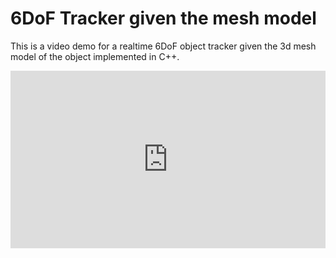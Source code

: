 # 6DoF Tracker given the mesh model
This is a video demo for a realtime 6DoF object tracker given the 3d mesh model of the object implemented in C++.

<div style="padding:56.25% 0 0 0;position:relative;"><iframe src="https://player.vimeo.com/video/953249369?badge=0&amp;autopause=0&amp;player_id=0&amp;app_id=58479" frameborder="0" allow="autoplay; fullscreen; picture-in-picture; clipboard-write" style="position:absolute;top:0;left:0;width:100%;height:100%;" title="output_video"></iframe></div><script src="https://player.vimeo.com/api/player.js"></script>


